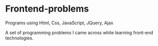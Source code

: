 # Frontend-problems
Programs using Html, Css, JavaScript, JQuery, Ajax

A set of programming problems I came across while learning front-end technologies.